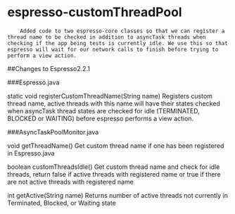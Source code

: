 # espresso-customThreadPool

        Added code to two espresso-core classes so that we can register a thread name to be checked in addition to asyncTask threads when checking if the app being tests is currently idle. We use this so that espresso will wait for our network calls to finish before trying to perform a view action. 

##Changes to Espresso2.2.1

###Espresso.java

static void registerCustomThreadName(String name)
        Registers custom thread name, active threads with this name will have their states checked when asyncTask thread states are checked for idle (TERMINATED, BLOCKED or WAITING) before espresso performs a view action. 
  
###AsyncTaskPoolMonitor.java

void getThreadName()
        Get custom thread name if one has been registered in Espresso.java
  
boolean customThreadsIdle()
        Get custom thread name and check for idle threads, return false if active threads with registered name or true if there are not active threads with registered name
  
int getActive(String name)
        Returns number of active threads not currently in Terminated, Blocked, or Waiting state
  
  

